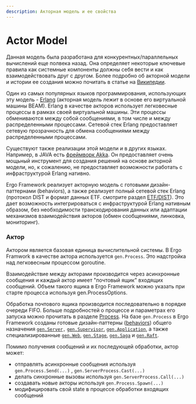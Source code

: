 ```yaml
---
description: Акторная модель и ее свойства
---
```


# Actor Model

Данная модель была разработана для конкурентных/параллельных вычислений еще полвека назад. Она определяет некоторые ключевые правила как системные компоненты должны себя вести и как взаимодействовать друг с другом. Более подробно об акторной модели и истории ее создания можно почитать в статье на [Википедии](https://ru.wikipedia.org/wiki/%D0%9C%D0%BE%D0%B4%D0%B5%D0%BB%D1%8C\_%D0%B0%D0%BA%D1%82%D0%BE%D1%80%D0%BE%D0%B2).

Один из самых популярных языков программирования, использующих эту модель - [Erlang](https://erlang.org) (акторная модель лежит в основе его виртуальной машины BEAM). Erlang в качестве акторов использует легковесные процессы в рамках своей виртуальной машины. Эти процессы обмениваются между собой сообщениями, в том числе и между распределенными процессами. Сетевой стек Erlang предоставляет сетевую прозрачность для обмена сообщениями между распределенными процессами.

Существуют также реализации этой модели и в других языках. Например, в JAVA есть [фреймворк Akka](https://akka.io). Он предоставляет очень мощьный инструмент для создания решений на основе акторной модели, но, к сожалению, не предоставляет возможности работать с инфраструктурой Erlang нативно.

Ergo Framework реализует акторную модель с готовыми дизайн-паттернами (behaviors), а также реализует полный сетевой стек Erlang (протокол DIST и формат данных ETF. смотрите раздел [ETF/DIST](distributed-nodes/etf-dist.md)). Это дает возможность интегрироваться с инфраструктурой Erlang нативным образом, без необходимости транскодирования данных или адаптации механизмов взаимодействия акторов (обмен сообщениями, линковка, мониторинг).

### Актор

Актором является базовая единица вычислительной системы. В Ergo Framwork в качестве актора используется `gen.Process`. Это надстройка над легковесным процессом goroutine.&#x20;

Взаимодействие между акторами производится через асинхронные сообщения и каждый актор имеет "почтовый ящик" входящих сообщений. Объем такого ящика в Ergo Framework можно указать при старте процесса используя gen.ProcessOptions.&#x20;

Обработка почтового ящика производится последовательно в порядке очереди FIFO. Больше подробностей о процессе и параметрах его запуска можно прочитать в разделе [Process](process.md). На базе `gen.Process` в Ergo Framework созданы готовые дизайн-паттерны ([behaviors](behavior.md)) общего назначения [`gen.Server`](../generic-behaviors/server/)`,` [`gen.Supervisor`](../generic-behaviors/supervisor.md), [`gen.Application`](../generic-behaviors/application.md), а также специализированные [`gen.Web`](../generic-behaviors/server/web.md), [`gen.Stage`](../generic-behaviors/server/stage.md), [`gen.Saga`](../generic-behaviors/server/saga.md) и [`gen.Raft`](../generic-behaviors/server/raft.md).

Помимо получения сообщений и их последующей обработки, актор может:

* отправлять асинхронные сообщения используя `gen.Process.Send(...)` , `gen.ServerProcess.Cast(...)`&#x20;
* делать синхронные вызовы используя `gen.ServerProcess.Call(...)`&#x20;
* создавать новые акторы используя `gen.Process.Spawn(...)`
* модифицировать свой state в процессе обработки входящих сообщений

###


